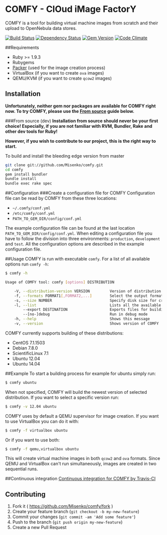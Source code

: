 # COMFY - ClOud iMage FactorY
COMFY is a tool for building virtual machine images from scratch and their upload to OpenNebula data stores.

[![Build Status](https://secure.travis-ci.org/Misenko/comfy.png)](http://travis-ci.org/Misenko/comfy)
[![Dependency Status](https://gemnasium.com/Misenko/comfy.png)](https://gemnasium.com/Misenko/comfy)
[![Gem Version](https://fury-badge.herokuapp.com/rb/comfy.png)](https://badge.fury.io/rb/comfy)
[![Code Climate](https://codeclimate.com/github/Misenko/comfy.png)](https://codeclimate.com/github/Misenko/comfy)

##Requirements
* Ruby >= 1.9.3
* Rubygems
* [Packer](https://www.packer.io/) (used for the image creation process)
* VirtualBox (if you want to create `ova` images)
* QEMU/KVM (if you want to create `qcow2` images)

## Installation
**Unfortunately, neither gem nor packages are available for COMFY right now. To try COMFY, please use the [From source](#from-source-dev) guide below.**

###From source (dev)
**Installation from source should never be your first choice! Especially, if you are not
familiar with RVM, Bundler, Rake and other dev tools for Ruby!**

**However, if you wish to contribute to our project, this is the right way to start.**

To build and install the bleeding edge version from master

```bash
git clone git://github.com/Misenko/comfy.git
cd comfy
gem install bundler
bundle install
bundle exec rake spec
```

##Configuration
###Create a configuration file for COMFY
Configuration file can be read by COMFY from these
three locations:

* `~/.comfy/conf.yml`
* `/etc/comfy/conf.yml`
* `PATH_TO_GEM_DIR/config/conf.yml`

The example configuration file can be found at the last location
`PATH_TO_GEM_DIR/config/conf.yml`. When editing a configuration
file you have to follow the division into three environments: `production`,
`development` and `test`. All the configuration options are described
in the example configuration file.

##Usage
COMFY is run with executable `comfy`. For a list of all
available options run `comfy -h`:
```bash
$ comfy -h

Usage of COMFY tool: comfy [options] DISTRIBUTION

    -V, --distribution-version VERSION         Version of distribution to build. Defaults to the newest version.
    -f, --formats FORMAT1[,FORMAT2,...]        Select the output format of the virtual machine image (qemu - qcow2, virtualbox - ova). Defaults to qemu.
    -s, --size NUMBER                          Specify disk size for created virtual machines (in MB). Defaults to 5000MB (5GB)
    -l, --list                                 Lists all the available distributions and their versions
        --export DESTINATION                   Exports files for building virtual machines to directory DESTINATION. Helps with the customization of the build process.
        --[no-]debug                           Run in debug mode
    -h, --help                                 Shows this message
    -v, --version                              Shows version of COMFY
```
COMFY currently supports building of these distributions:
* CentOS 7.1.1503
* Debian 7.8.0
* ScientificLinux 7.1
* Ubuntu 12.04
* Ubuntu 14.04

##Example
To start a building process for example for ubuntu simply run:
```bash
$ comfy ubuntu
```
When not specified, COMFY will build the newest version of selected distribution. If you want to select a specific version run:
```bash
$ comfy -v 12.04 ubuntu
```
COMFY uses by default a QEMU supervisor for image creation. If you want to use VirtualBox you can do it with:
```bash
$ comfy -f virtualbox ubuntu
```
Or if you want to use both:
```bash
$ comfy -f qemu,virtualbox ubuntu
```
This will create virtual machine images in both `qcow2` and `ova` formats. Since QEMU and VirtualBox can't run simultaneously, images are created in two sequential runs.

##Continuous integration
[Continuous integration for COMFY by Travis-CI](http://travis-ci.org/Misenko/comfy/)

## Contributing
1. Fork it ( https://github.com/Misenko/comfy/fork )
2. Create your feature branch (`git checkout -b my-new-feature`)
3. Commit your changes (`git commit -am 'Add some feature'`)
4. Push to the branch (`git push origin my-new-feature`)
5. Create a new Pull Request

